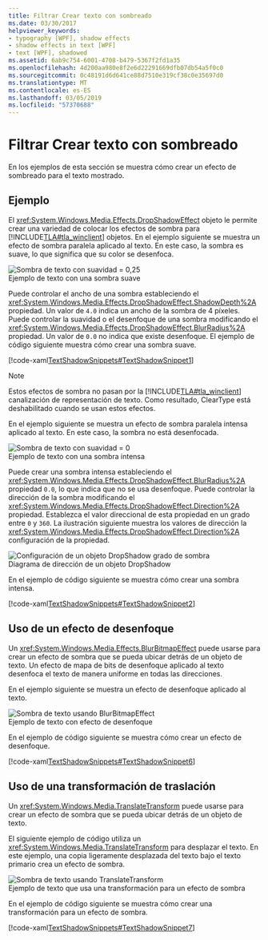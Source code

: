 ```yaml
---
title: Filtrar Crear texto con sombreado
ms.date: 03/30/2017
helpviewer_keywords:
- typography [WPF], shadow effects
- shadow effects in text [WPF]
- text [WPF], shadowed
ms.assetid: 6ab9c754-6001-4708-b479-5367f2fd1a35
ms.openlocfilehash: 4d200aa980e8f2e6d22291669dfb07db54a5f0c0
ms.sourcegitcommit: 0c48191d6d641ce88d7510e319cf38c0e35697d0
ms.translationtype: MT
ms.contentlocale: es-ES
ms.lasthandoff: 03/05/2019
ms.locfileid: "57370688"
---
```

# <a name="how-to-create-text-with-a-shadow"></a>Filtrar Crear texto con sombreado
En los ejemplos de esta sección se muestra cómo crear un efecto de sombreado para el texto mostrado.  
  
## <a name="example"></a>Ejemplo  
 El <xref:System.Windows.Media.Effects.DropShadowEffect> objeto le permite crear una variedad de colocar los efectos de sombra para [!INCLUDE[TLA#tla_winclient](../../../../includes/tlasharptla-winclient-md.md)] objetos. En el ejemplo siguiente se muestra un efecto de sombra paralela aplicado al texto. En este caso, la sombra es suave, lo que significa que su color se desenfoca.  
  
 ![Sombra de texto con suavidad &#61; 0,25](./media/shadowtext01.jpg "ShadowText01")  
Ejemplo de texto con una sombra suave  
  
 Puede controlar el ancho de una sombra estableciendo el <xref:System.Windows.Media.Effects.DropShadowEffect.ShadowDepth%2A> propiedad. Un valor de `4.0` indica un ancho de la sombra de 4 píxeles. Puede controlar la suavidad o el desenfoque de una sombra modificando el <xref:System.Windows.Media.Effects.DropShadowEffect.BlurRadius%2A> propiedad. Un valor de `0.0` no indica que existe desenfoque. El ejemplo de código siguiente muestra cómo crear una sombra suave.  
  
 [!code-xaml[TextShadowSnippets#TextShadowSnippet1](~/samples/snippets/csharp/VS_Snippets_Wpf/TextShadowSnippets/CS/SingleShadows.xaml#textshadowsnippet1)]  
  
> [!NOTE]
>  Estos efectos de sombra no pasan por la [!INCLUDE[TLA#tla_winclient](../../../../includes/tlasharptla-winclient-md.md)] canalización de representación de texto. Como resultado, ClearType está deshabilitado cuando se usan estos efectos.  
  
 En el ejemplo siguiente se muestra un efecto de sombra paralela intensa aplicado al texto. En este caso, la sombra no está desenfocada.  
  
 ![Sombra de texto con suavidad &#61; 0](./media/shadowtext02.jpg "ShadowText02")  
Ejemplo de texto con una sombra intensa  
  
 Puede crear una sombra intensa estableciendo el <xref:System.Windows.Media.Effects.DropShadowEffect.BlurRadius%2A> propiedad `0.0`, lo que indica que no se usa desenfoque. Puede controlar la dirección de la sombra modificando el <xref:System.Windows.Media.Effects.DropShadowEffect.Direction%2A> propiedad. Establezca el valor direccional de esta propiedad en un grado entre `0` y `360`. La ilustración siguiente muestra los valores de dirección la <xref:System.Windows.Media.Effects.DropShadowEffect.Direction%2A> configuración de la propiedad.  
  
 ![Configuración de un objeto DropShadow grado de sombra](./media/shadowtext08.png "ShadowText08")  
Diagrama de dirección de un objeto DropShadow  
  
 En el ejemplo de código siguiente se muestra cómo crear una sombra intensa.  
  
 [!code-xaml[TextShadowSnippets#TextShadowSnippet2](~/samples/snippets/csharp/VS_Snippets_Wpf/TextShadowSnippets/CS/SingleShadows.xaml#textshadowsnippet2)]  
  
## <a name="using-a-blur-effect"></a>Uso de un efecto de desenfoque  
 Un <xref:System.Windows.Media.Effects.BlurBitmapEffect> puede usarse para crear un efecto de sombra que se pueda ubicar detrás de un objeto de texto. Un efecto de mapa de bits de desenfoque aplicado al texto desenfoca el texto de manera uniforme en todas las direcciones.  
  
 En el ejemplo siguiente se muestra un efecto de desenfoque aplicado al texto.  
  
 ![Sombra de texto usando BlurBitmapEffect](./media/shadowtext06.jpg "ShadowText06")  
Ejemplo de texto con efecto de desenfoque  
  
 En el ejemplo de código siguiente se muestra cómo crear un efecto de desenfoque.  
  
 [!code-xaml[TextShadowSnippets#TextShadowSnippet6](~/samples/snippets/csharp/VS_Snippets_Wpf/TextShadowSnippets/CS/BlurShadows.xaml#textshadowsnippet6)]  
  
## <a name="using-a-translate-transform"></a>Uso de una transformación de traslación  
 Un <xref:System.Windows.Media.TranslateTransform> puede usarse para crear un efecto de sombra que se pueda ubicar detrás de un objeto de texto.  
  
 El siguiente ejemplo de código utiliza un <xref:System.Windows.Media.TranslateTransform> para desplazar el texto. En este ejemplo, una copia ligeramente desplazada del texto bajo el texto primario crea un efecto de sombra.  
  
 ![Sombra de texto usando TranslateTransform](./media/shadowtext07.jpg "ShadowText07")  
Ejemplo de texto que usa una transformación para un efecto de sombra  
  
 En el ejemplo de código siguiente se muestra cómo crear una transformación para un efecto de sombra.  
  
 [!code-xaml[TextShadowSnippets#TextShadowSnippet7](~/samples/snippets/csharp/VS_Snippets_Wpf/TextShadowSnippets/CS/TransformShadows.xaml#textshadowsnippet7)]
